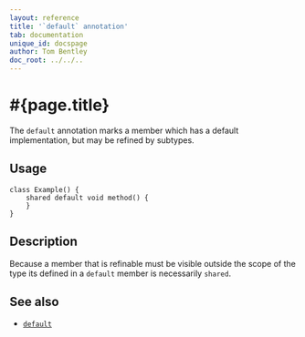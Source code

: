 ```yaml
---
layout: reference
title: '`default` annotation'
tab: documentation
unique_id: docspage
author: Tom Bentley
doc_root: ../../..
---
```


# #{page.title}

The `default` annotation marks a member which has a default 
implementation, but may be refined by subtypes.

## Usage

<!-- try: -->
    class Example() {
        shared default void method() {
        }
    }

## Description

Because a member that is refinable must be visible outside the 
scope of the type its defined in a `default` member is necessarily
`shared`.

## See also

* [`default`](#{site.urls.apidoc_current}/#default)

